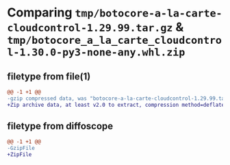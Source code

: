 # Comparing `tmp/botocore-a-la-carte-cloudcontrol-1.29.99.tar.gz` & `tmp/botocore_a_la_carte_cloudcontrol-1.30.0-py3-none-any.whl.zip`

## filetype from file(1)

```diff
@@ -1 +1 @@
-gzip compressed data, was "botocore-a-la-carte-cloudcontrol-1.29.99.tar", last modified: Sat Mar 25 01:22:18 2023, max compression
+Zip archive data, at least v2.0 to extract, compression method=deflate
```

## filetype from diffoscope

```diff
@@ -1 +1 @@
-GzipFile
+ZipFile
```

